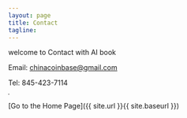 ```yaml
---
layout: page
title: Contact
tagline:  
---
```


welcome to Contact with AI book

Email: chinacoinbase@gmail.com

Tel: 845-423-7114

<img src="http://www.aibook.io/thumbnail.png" alt="" style="max-width:30%; border: 1px solid grey;"/> 


[Go to the Home Page]({{ site.url }}{{ site.baseurl }})
